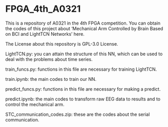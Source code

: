 # FPGA_4th_A0321 

This is a repository of A0321 in the 4th FPGA competition. You can obtain the codes of this project about ‘Mechanical Arm Controlled by Brain Based on BCI and LightTCN Networks’ here.

The License about this repository is GPL-3.0 License.

LightTCN.py: you can attain the structure of this NN, which can be used to deal with the problems about time series.

train_funcs.py: functions in this file are necessary for training LightTCN.

train.ipynb: the main codes to train our NN.

predict_funcs.py: functions in this file are necessary for making a predict.

predict.ipynb: the main codes to transform raw EEG data to results and to control the mechanical arm.

STC_communication_codes.zip: these are the codes about the serial communication.
